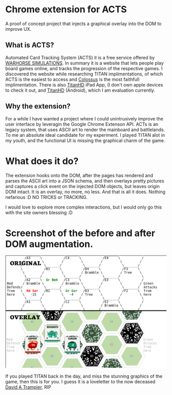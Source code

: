# Chrome extension for ACTS

A proof of concept project that injects a graphical overlay into the DOM to improve UX.

## What is ACTS?

Automated Card Tracking System (ACTS) it is a free service offered by [WARHORSE SIMULATIONS](http://www.warhorsesim.com/). In summary it is a website that lets people play board games online, and tracks the progression of the respective games. I discovered the website while researching TITAN implimentations, of which ACTS is the easiest to access and [Colossus](http://colossus.sourceforge.net/) is the most faithfull implimentation. There is also [TitanHD](https://apps.apple.com/gb/app/titan-hd/id488026817) iPad App, (I don't own apple devices to check it out, and [TitanHD](https://play.google.com/store/apps/details?id=ca.valleygames.titan&hl=en) (Android), which I am evaluation currently.

## Why the extension?

For a while I have wanted a project where I could unintrusively improve the user interface by leveragin the Google Chrome Extenson API. ACTs is an legacy system, that uses ASCII art to render the mainboard and battlelands. To me an absolute ideal candidate for my experiment. I played TITAN alot in my youth, and the functional UI is missing the graphical charm of the game.

# What does it do?

The extension hooks onto the DOM, after the pages has rendered and parses the ASCII art into a JSON schema, and then overlays pretty pictures and captures a click event on the injected DOM objects, but leaves origin DOM intact. It is an overlay, no more, no less. And that is all it does. Nothing nefarious :D NO TRICKS or TRACKING.

I would love to explore more complex interactions, but I would only go this with the site owners blessing :D

# Screenshot of the before and after DOM augmentation.
![before and after](./images/before-after.png)

If you played TITAN back in the day, and miss the stunning graphics of the game, then this is for you. I guess it is a loveletter to the now deceased [David A Trampier](https://en.wikipedia.org/wiki/David_A._Trampier), RIP
